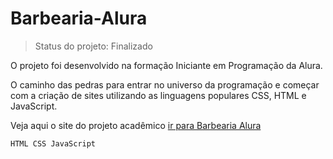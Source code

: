 # Barbearia-Alura

> Status do projeto: Finalizado

O projeto foi desenvolvido na formação Iniciante em Programação da Alura.

O caminho das pedras para entrar no universo da programação e começar com a criação de sites utilizando as linguagens populares CSS, HTML e JavaScript.

Veja aqui o site do projeto acadêmico
[ir para Barbearia Alura](https://eduaraponte.github.io/Barbearia-Alura/)

```
HTML CSS JavaScript
```
